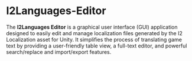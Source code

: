 # I2Languages-Editor
The **I2Languages Editor** is a graphical user interface (GUI) application designed to easily edit and manage localization files generated by the I2 Localization asset for Unity. It simplifies the process of translating game  text by providing a user-friendly table view, a full-text editor, and powerful search/replace and import/export features.
